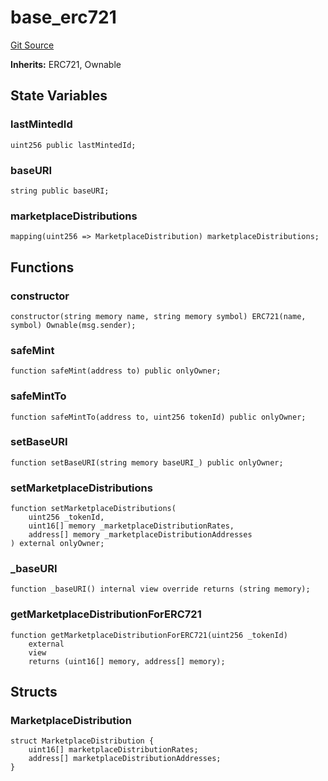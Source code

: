 # base_erc721
[Git Source](https://github.com/RealFevr/realfevr-nfts-bridge/blob/3e5a779ec1e6e9f1446a661d20d8a2fa3693d839/src\base_erc721.sol)

**Inherits:**
ERC721, Ownable


## State Variables
### lastMintedId

```solidity
uint256 public lastMintedId;
```


### baseURI

```solidity
string public baseURI;
```


### marketplaceDistributions

```solidity
mapping(uint256 => MarketplaceDistribution) marketplaceDistributions;
```


## Functions
### constructor


```solidity
constructor(string memory name, string memory symbol) ERC721(name, symbol) Ownable(msg.sender);
```

### safeMint


```solidity
function safeMint(address to) public onlyOwner;
```

### safeMintTo


```solidity
function safeMintTo(address to, uint256 tokenId) public onlyOwner;
```

### setBaseURI


```solidity
function setBaseURI(string memory baseURI_) public onlyOwner;
```

### setMarketplaceDistributions


```solidity
function setMarketplaceDistributions(
    uint256 _tokenId,
    uint16[] memory _marketplaceDistributionRates,
    address[] memory _marketplaceDistributionAddresses
) external onlyOwner;
```

### _baseURI


```solidity
function _baseURI() internal view override returns (string memory);
```

### getMarketplaceDistributionForERC721


```solidity
function getMarketplaceDistributionForERC721(uint256 _tokenId)
    external
    view
    returns (uint16[] memory, address[] memory);
```

## Structs
### MarketplaceDistribution

```solidity
struct MarketplaceDistribution {
    uint16[] marketplaceDistributionRates;
    address[] marketplaceDistributionAddresses;
}
```

